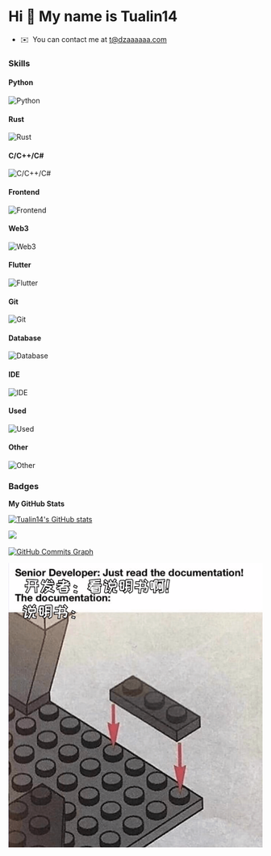 # Hi 👋 My name is Tualin14

- ✉️  You can contact me at [t@dzaaaaaa.com](mailto:t@dzaaaaaa.com)

### Skills

#### Python

![Python](https://skillicons.dev/icons?i=py,pytorch,tensorflow,flask)

#### Rust

![Rust](https://skillicons.dev/icons?i=rust,actix,wasm)

#### C/C++/C#

![C/C++/C#](https://skillicons.dev/icons?i=c,cpp,cs,dotnet)

#### Frontend

![Frontend](https://skillicons.dev/icons?i=ts,nextjs,nodejs,react,tailwind,graphql,fastapi,js)

#### Web3

![Web3](https://skillicons.dev/icons?i=solidity,ipfs)

#### Flutter

![Flutter](https://skillicons.dev/icons?i=flutter,dart)

#### Git

![Git](https://skillicons.dev/icons?i=git,github,gitlab)

#### Database

![Database](https://skillicons.dev/icons?i=postgres,sqlite,mysql)

#### IDE

![IDE](https://skillicons.dev/icons?i=idea,vscode,visualstudio,androidstudio,vim)

#### Used

![Used](https://skillicons.dev/icons?i=cloudflare,workers,vercel,azure,heroku)

#### Other

![Other](https://skillicons.dev/icons?i=linux,md,latex,matlab,powershell,figma)

### Badges

<b>My GitHub Stats</b>

<a href="http://www.github.com/Tualin14"><img src="https://github-readme-stats.vercel.app/api?username=Tualin14&show_icons=true&hide=&count_private=true&title_color=0891b2&text_color=ffffff&icon_color=0891b2&bg_color=1c1917&hide_border=true&show_icons=true" alt="Tualin14's GitHub stats" /></a>

<a href="http://www.github.com/Tualin14"><img src="https://github-readme-streak-stats.herokuapp.com/?user=Tualin14&stroke=ffffff&background=1c1917&ring=0891b2&fire=0891b2&currStreakNum=ffffff&currStreakLabel=0891b2&sideNums=ffffff&sideLabels=ffffff&dates=ffffff&hide_border=true" /></a>

<a href="http://www.github.com/Tualin14"><img src="https://github-readme-activity-graph.vercel.app/graph?username=Tualin14&bg_color=1c1917&color=ffffff&line=0891b2&point=ffffff&area_color=1c1917&area=true&hide_border=true&custom_title=GitHub%20Commits%20Graph" alt="GitHub Commits Graph" /></a>

![doc](./doc.png)
